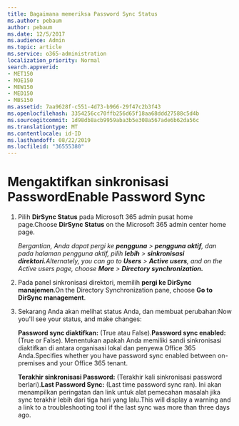 ```yaml
---
title: Bagaimana memeriksa Password Sync Status
ms.author: pebaum
author: pebaum
ms.date: 12/5/2017
ms.audience: Admin
ms.topic: article
ms.service: o365-administration
localization_priority: Normal
search.appverid:
- MET150
- MOE150
- MEW150
- MED150
- MBS150
ms.assetid: 7aa9628f-c551-4d73-b966-29f47c2b3f43
ms.openlocfilehash: 3354256cc70ffb256d65f18aa68ddd27588c5d4b
ms.sourcegitcommit: 1d98db8acb9959aba3b5e308a567ade6b62da56c
ms.translationtype: MT
ms.contentlocale: id-ID
ms.lasthandoff: 08/22/2019
ms.locfileid: "36555380"
---
```

# <a name="enable-password-sync"></a><span data-ttu-id="1c59d-102">Mengaktifkan sinkronisasi Password</span><span class="sxs-lookup"><span data-stu-id="1c59d-102">Enable Password Sync</span></span>

1.  <span data-ttu-id="1c59d-103">Pilih **DirSync Status** pada Microsoft 365 admin pusat home page.</span><span class="sxs-lookup"><span data-stu-id="1c59d-103">Choose **DirSync Status** on the Microsoft 365 admin center home page.</span></span> 
    
     <span data-ttu-id="1c59d-104">*Bergantian, Anda dapat pergi ke **pengguna** \> **pengguna aktif**, dan pada halaman pengguna aktif, pilih **lebih** \> **sinkronisasi direktori.***</span><span class="sxs-lookup"><span data-stu-id="1c59d-104">*Alternately, you can go to **Users** \> **Active users**, and on the Active users page, choose **More** \> **Directory synchronization.***</span></span> 
    
2. <span data-ttu-id="1c59d-105">Pada panel sinkronisasi direktori, memilih **pergi ke DirSync manajemen**.</span><span class="sxs-lookup"><span data-stu-id="1c59d-105">On the Directory Synchronization pane, choose **Go to DirSync management**.</span></span> 
    
3. <span data-ttu-id="1c59d-106">Sekarang Anda akan melihat status Anda, dan membuat perubahan:</span><span class="sxs-lookup"><span data-stu-id="1c59d-106">Now you'll see your status, and make changes:</span></span>
    
    <span data-ttu-id="1c59d-107">**Password sync diaktifkan:** (True atau False).</span><span class="sxs-lookup"><span data-stu-id="1c59d-107">**Password sync enabled:** (True or False).</span></span> <span data-ttu-id="1c59d-108">Menentukan apakah Anda memiliki sandi sinkronisasi diaktifkan di antara organisasi lokal dan penyewa Office 365 Anda.</span><span class="sxs-lookup"><span data-stu-id="1c59d-108">Specifies whether you have password sync enabled between on-premises and your Office 365 tenant.</span></span> 
    
    <span data-ttu-id="1c59d-109">**Terakhir sinkronisasi Password:** (Terakhir kali sinkronisasi password berlari).</span><span class="sxs-lookup"><span data-stu-id="1c59d-109">**Last Password Sync:** (Last time password sync ran).</span></span> <span data-ttu-id="1c59d-110">Ini akan menampilkan peringatan dan link untuk alat pemecahan masalah jika sync terakhir lebih dari tiga hari yang lalu.</span><span class="sxs-lookup"><span data-stu-id="1c59d-110">This will display a warning and a link to a troubleshooting tool if the last sync was more than three days ago.</span></span> 
    

